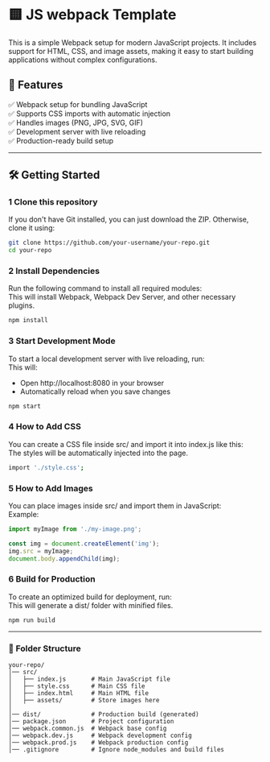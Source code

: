 # 🟨 JS webpack Template

This is a simple Webpack setup for modern JavaScript projects. It includes support for HTML, CSS, and image assets, making it easy to start building applications without complex configurations.

## 📌 Features
✅ Webpack setup for bundling JavaScript  
✅ Supports CSS imports with automatic injection  
✅ Handles images (PNG, JPG, SVG, GIF)  
✅ Development server with live reloading  
✅ Production-ready build setup  

---

## 🛠️ Getting Started

### **1 Clone this repository**
If you don't have Git installed, you can just download the ZIP. Otherwise, clone it using:

```sh
git clone https://github.com/your-username/your-repo.git
cd your-repo
```

### **2 Install Dependencies**
Run the following command to install all required modules:<br>
This will install Webpack, Webpack Dev Server, and other necessary plugins.

```sh
npm install
```

### **3 Start Development Mode**
To start a local development server with live reloading, run:<br>
This will:<br>
  - Open http://localhost:8080 in your browser
  - Automatically reload when you save changes

```sh
npm start
```

### **4 How to Add CSS**
You can create a CSS file inside src/ and import it into index.js like this:<br>
The styles will be automatically injected into the page.

```sh
import './style.css';
```

### **5 How to Add Images**
You can place images inside src/ and import them in JavaScript:<br>
Example:

```js
import myImage from './my-image.png';

const img = document.createElement('img');
img.src = myImage;
document.body.appendChild(img);
```

### **6 Build for Production**
To create an optimized build for deployment, run:<br>
This will generate a dist/ folder with minified files.

```sh
npm run build
```

---

### **📂 Folder Structure**

```
your-repo/
│── src/
│   ├── index.js       # Main JavaScript file
│   ├── style.css      # Main CSS file
│   ├── index.html     # Main HTML file
│   ├── assets/        # Store images here
│
│── dist/              # Production build (generated)
│── package.json       # Project configuration
│── webpack.common.js  # Webpack base config
│── webpack.dev.js     # Webpack development config
│── webpack.prod.js    # Webpack production config
│── .gitignore         # Ignore node_modules and build files
```
